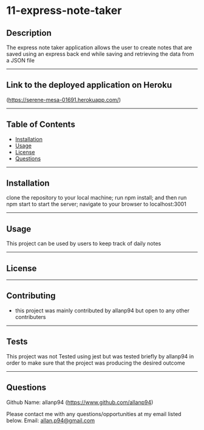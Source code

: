 # 11-express-note-taker

## Description

The express note taker application allows the user to create notes that are saved using an express back end while saving and retrieving the data from a JSON file

---

## Link to the deployed application on Heroku

(https://serene-mesa-01691.herokuapp.com/)

---

## Table of Contents

- [Installation](#installation)
- [Usage](#usage)
- [License](#license)
- [Questions](#questions)

---

## Installation

clone the repository to your local machine; run npm install; and then run npm start to start the server; navigate to your browser to localhost:3001

---

## Usage

This project can be used by users to keep track of daily notes

---

## License

---

## Contributing

- this project was mainly contributed by allanp94 but open to any other contributers

---

## Tests

This project was not Tested using jest but was tested briefly by allanp94 in order to make sure that the project was producing the desired outcome

---

## Questions

Github Name: allanp94
(https://www.github.com/allanp94)

Please contact me with any questions/opportunities at my email listed below.
Email: allan.p94@gmail.com
